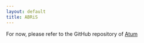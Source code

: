 ```yaml
---
layout: default
title: ABRiS
---
```


For now, please refer to the GitHub repository of [Atum](https://github.com/AbsaOSS/ABRiS)
